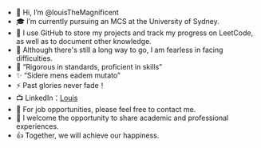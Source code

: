 - 👋 Hi, I’m @louisTheMagnificent
- 🎓 I’m currently pursuing an MCS at the University of Sydney.
- 🌱 I use GitHub to store my projects and track my progress on LeetCode, as well as to document other knowledge.
- 💪 Although there's still a long way to go, I am fearless in facing difficulties.
- 📖 “Rigorous in standards, proficient in skills”
- ✨ “Sidere mens eadem mutato”
- ⚡️ Past glories never fade！
- 📺 LinkedIn：[Louis](https://www.linkedin.com/in/yi-l-b872b1340)
- 💼 For job opportunities, please feel free to contact me.
- 🤝 I welcome the opportunity to share academic and professional experiences.
- 👍 Together, we will achieve our happiness.
